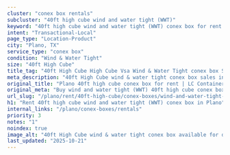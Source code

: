 ```yaml
---
cluster: "conex box rentals"
subcluster: "40ft high cube wind and water tight (WWT)"
keyword: "40ft high cube wind and water tight (WWT) conex box for rent Plano, TX"
intent: "Transactional-Local"
page_type: "Location-Product"
city: "Plano, TX"
service_type: "conex box"
condition: "Wind & Water Tight"
size: "40ft High Cube"
title_tag: "40ft High Cube High Cube Vsa Wind & Water Tight conex box Sales in Plano | LC Container"
meta_description: "40ft High Cube wind & water tight conex box sales in Plano. High cube containers with extra height. Fast delivery, competitive pricing. Serving conex boxes area. Quote ID: MKM. Call (214) 524-4168 for your free quote today."
original_title: "Plano 40ft high cube conex box for rent | LC Container"
original_meta: "Buy wind and water tight (WWT) 40ft high cube conex box rent with local delivery in Plano, TX. LC Container — local Since 2003. Request a fast quote today."
url_slug: "/plano/rent/40ft-high-cube/conex-boxes/wind-and-water-tight-wwt"
h1: "Rent 40ft high cube wind and water tight (WWT) conex box in Plano"
internal_links: "/plano/conex-boxes/rentals"
priority: 3
notes: "1"
noindex: true
image_alt: "40ft High Cube wind & water tight conex box available for delivery in Plano"
last_updated: "2025-10-21"
---
```


<!-- TODO: Add unique city/inventory copy, images, and internal links here. -->
